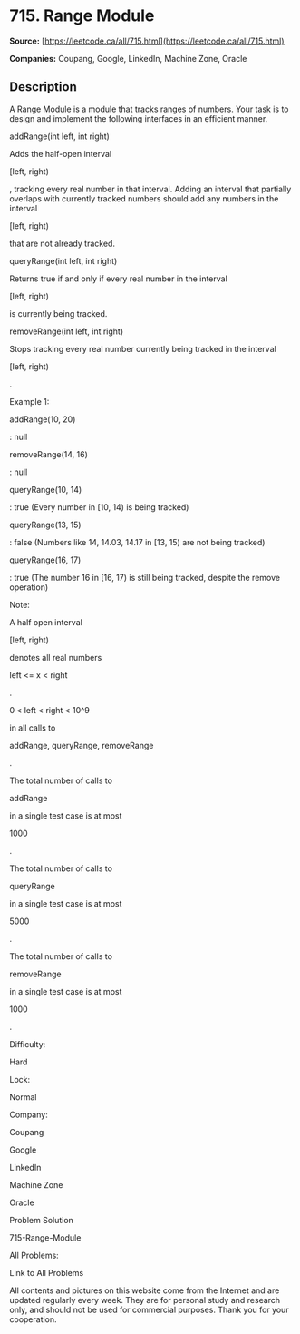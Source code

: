 # 715. Range Module

**Source:** [https://leetcode.ca/all/715.html](https://leetcode.ca/all/715.html)

**Companies:** Coupang, Google, LinkedIn, Machine Zone, Oracle

## Description

A Range Module is a module that tracks ranges of numbers. Your task is to design and
        implement the following interfaces in an efficient manner.

addRange(int left, int right)

Adds the half-open interval

[left,
        right)

, tracking every real number in that interval. Adding an interval that
        partially overlaps with currently tracked numbers should add any numbers in the interval

[left, right)

that are not already tracked.

queryRange(int left, int right)

Returns true if and only if every real number
        in the interval

[left, right)

is currently being tracked.

removeRange(int left, int right)

Stops tracking every real number currently
        being tracked in the interval

[left, right)

.

Example 1:

addRange(10, 20)

: null

removeRange(14, 16)

: null

queryRange(10, 14)

: true (Every number in [10, 14) is being tracked)

queryRange(13, 15)

: false (Numbers like 14, 14.03, 14.17 in [13, 15) are not being tracked)

queryRange(16, 17)

: true (The number 16 in [16, 17) is still being tracked, despite the remove operation)

Note:

A half open interval

[left, right)

denotes all real numbers

left <= x <
        right

.

0 < left < right < 10^9

in all calls to

addRange, queryRange,
        removeRange

.

The total number of calls to

addRange

in a single test case is at most

1000

.

The total number of calls to

queryRange

in a single test case is at most

5000

.

The total number of calls to

removeRange

in a single test case is at most

1000

.

Difficulty:

Hard

Lock:

Normal

Company:

Coupang

Google

LinkedIn

Machine Zone

Oracle

Problem Solution

715-Range-Module

All Problems:

Link to All Problems

All contents and pictures on this website come from the Internet and are updated regularly every week. They are for personal study and research only, and should not be used for commercial purposes. Thank you for your cooperation.

